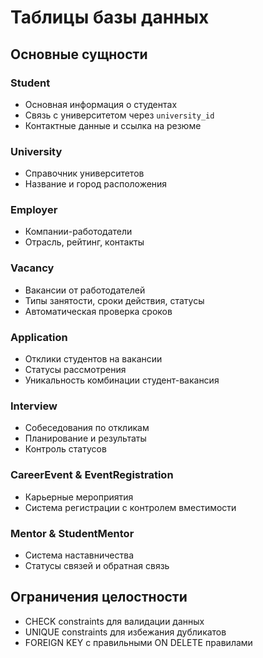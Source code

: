 # Таблицы базы данных

## Основные сущности

### Student
- Основная информация о студентах
- Связь с университетом через `university_id`
- Контактные данные и ссылка на резюме

### University
- Справочник университетов
- Название и город расположения

### Employer
- Компании-работодатели
- Отрасль, рейтинг, контакты

### Vacancy
- Вакансии от работодателей
- Типы занятости, сроки действия, статусы
- Автоматическая проверка сроков

### Application
- Отклики студентов на вакансии
- Статусы рассмотрения
- Уникальность комбинации студент-вакансия

### Interview
- Собеседования по откликам
- Планирование и результаты
- Контроль статусов

### CareerEvent & EventRegistration
- Карьерные мероприятия
- Система регистрации с контролем вместимости

### Mentor & StudentMentor
- Система наставничества
- Статусы связей и обратная связь

## Ограничения целостности
- CHECK constraints для валидации данных
- UNIQUE constraints для избежания дубликатов
- FOREIGN KEY с правильными ON DELETE правилами
